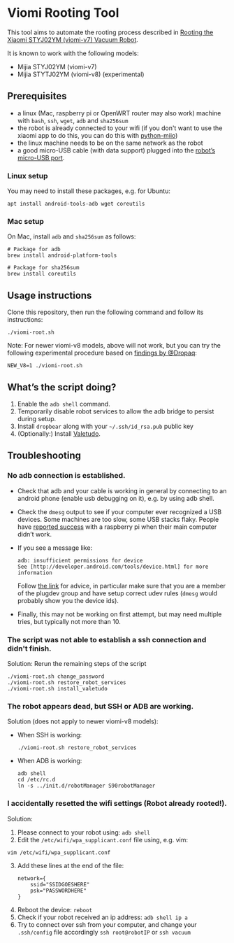 # Viomi Rooting Tool

This tool aims to automate the rooting process described in
[Rooting the Xiaomi STYJ02YM (viomi-v7) Vacuum Robot](https://itooktheredpill.irgendwo.org/2020/rooting-xiaomi-vacuum-robot/).

It is known to work with the following models:

* Mijia STYJ02YM (viomi-v7)
* Mijia STYTJ02YM (viomi-v8) (experimental)

## Prerequisites

* a linux (Mac, raspberry pi or OpenWRT router may also work) machine with
  `bash`, `ssh`, `wget`, `adb` and `sha256sum`
* the robot is already connected to your wifi (if you don't want to use the xiaomi app to do this,
  you can do this with [python-miio](https://github.com/rytilahti/python-miio))
* the linux machine needs to be on the same network as the robot
* a good micro-USB cable (with data support) plugged into the
  [robot’s micro-USB port](https://itooktheredpill.irgendwo.org/2020/rooting-xiaomi-vacuum-robot/).

### Linux setup

You may need to install these packages, e.g. for Ubuntu:

    apt install android-tools-adb wget coreutils

### Mac setup

On Mac, install `adb` and `sha256sum` as follows:

```shell
# Package for adb
brew install android-platform-tools

# Package for sha256sum
brew install coreutils
```

## Usage instructions

Clone this repository, then run the following command and follow its instructions:

    ./viomi-root.sh

Note: For newer viomi-v8 models, above will not work, but you can try the
following experimental procedure based on
[findings by @Dropaq](https://github.com/rumpeltux/python-miio/issues/1#issuecomment-915647117):

    NEW_V8=1 ./viomi-root.sh

## What’s the script doing?

1. Enable the `adb shell` command.
2. Temporarily disable robot services to allow the adb bridge to persist during setup.
3. Install `dropbear` along with your `~/.ssh/id_rsa.pub` public key
4. (Optionally:) Install [Valetudo](https://github.com/Hypfer/Valetudo).

## Troubleshooting

### No adb connection is established.

* Check that adb and your cable is working in general by connecting to an android phone
  (enable usb debugging on it), e.g. by using adb shell.
* Check the `dmesg` output to see if your computer ever recognized a USB devices.
  Some machines are too slow, some USB stacks flaky. People have
  [reported success](https://github.com/rumpeltux/viomi-rooting/issues/7#issuecomment-691664493)
  with a raspberry pi when their main computer didn’t work.
* If you see a message like:

      adb: insufficient permissions for device
      See [http://developer.android.com/tools/device.html] for more information
  Follow [the link](http://developer.android.com/tools/device.html) for advice, in particular
  make sure that you are a member of the plugdev group and have setup correct udev rules
  (`dmesg` would probably show you the device ids).
* Finally, this may not be working on first attempt, but may need multiple tries,
  but typically not more than 10.

### The script was not able to establish a ssh connection and didn't finish.

Solution: Rerun the remaining steps of the script

    ./viomi-root.sh change_password
    ./viomi-root.sh restore_robot_services
    ./viomi-root.sh install_valetudo

### The robot appears dead, but SSH or ADB are working.

Solution (does not apply to newer viomi-v8 models):

* When SSH is working:

      ./viomi-root.sh restore_robot_services
    
* When ADB is working:

      adb shell
      cd /etc/rc.d
      ln -s ../init.d/robotManager S90robotManager

### I accidentally resetted the wifi settings (Robot already rooted!).

Solution:
1.  Please connect to your robot using: `adb shell`
2.  Edit the `/etc/wifi/wpa_supplicant.conf` file using, e.g. vim:
   ```
   vim /etc/wifi/wpa_supplicant.conf
   ```
3.  Add these lines at the end of the file:
    ```
    network={
        ssid="SSIDGOESHERE"
        psk="PASSWORDHERE"
    }
    ```
4.  Reboot the device: `reboot`
5.  Check if your robot received an ip address: `adb shell ip a`
6.  Try to connect over ssh from your computer, and change your `.ssh/config` file
    accordingly `ssh root@robotIP` or `ssh vacuum`
